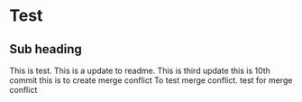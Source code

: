 # Test

## Sub heading

This is test.
This is a update to readme.
This is third update
this is 10th commit
this is to create merge conflict
To test merge conflict.
test for merge conflict
